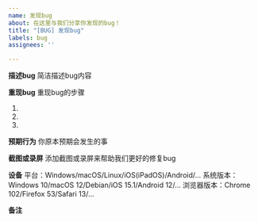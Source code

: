 ```yaml
---
name: 发现bug
about: 在这里与我们分享你发现的bug！
title: "[BUG] 发现bug"
labels: bug
assignees: ''

---
```


**描述bug**
简洁描述bug内容

**重现bug**
重现bug的步骤

1.
2.
3.

**预期行为**
你原本预期会发生的事

**截图或录屏**
添加截图或录屏来帮助我们更好的修复bug

**设备**
平台：Windows/macOS/Linux/iOS(iPadOS)/Android/...
系统版本：Windows 10/macOS 12/Debian/iOS 15.1/Android 12/...
浏览器版本：Chrome 102/Firefox 53/Safari 13/...

**备注**

